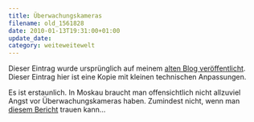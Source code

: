 ```yaml
---
title: Überwachungskameras
filename: old_1561828
date: 2010-01-13T19:31:00+01:00
update_date:
category: weiteweitewelt
---
```

Dieser Eintrag wurde ursprünglich auf meinem [alten Blog veröffentlicht](https://stu.blogger.de/stories/1561828/). Dieser Eintrag hier ist eine Kopie mit kleinen technischen Anpassungen.

Es ist erstaunlich. In Moskau braucht man offensichtlich nicht allzuviel Angst vor Überwachungskameras haben. Zumindest nicht, wenn man [diesem Bericht](http://rt.com/Top_News/2010-01-13/cctv-cameras-fraud-moscow.html?fullstory) trauen kann...
